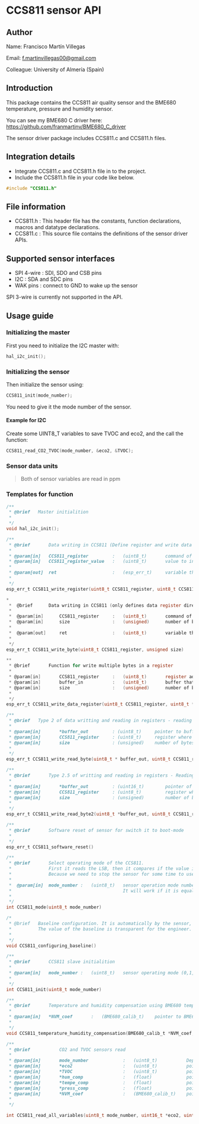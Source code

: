 # CCS811 sensor API
## Author
Name:			Francisco Martín Villegas

Email:			f.martinvillegas00@gmail.com

Colleague:		University of Almería (Spain)

## Introduction
This package contains the CCS811 air quality sensor and the BME680 temperature, pressure and humidity sensor.

You can see my BME680 C driver here: https://github.com/franmartinv/BME680_C_driver

The sensor driver package includes CCS811.c and CCS811.h files.


## Integration details
* Integrate CCS811.c and CCS811.h file in to the project.
* Include the CCS811.h file in your code like below.
``` c
#include "CCS811.h"
```

## File information
* CCS811.h : This header file has the constants, function declarations, macros and datatype declarations.
* CCS811.c : This source file contains the definitions of the sensor driver APIs.

## Supported sensor interfaces
* SPI 4-wire	:	SDI, SDO and CSB pins
* I2C			:	SDA and SDC pins
* WAK pins		: 	connect to GND to wake up the sensor

SPI 3-wire is currently not supported in the API.
## Usage guide
### Initializing the master
First you need to initialize the I2C master with:
```c
hal_i2c_init();
```
### Initializing the sensor
Then initialize the sensor using:
```c
CCS811_init(mode_number);
```

You need to give it the mode number of the sensor.

#### Example for I2C
Create some UINT8_T variables to save TVOC and eco2, and the call the function:
```c
CCS811_read_CO2_TVOC(mode_number, &eco2, &TVOC);
```

### Sensor data units
> Both of sensor variables are read in ppm


### Templates for function
``` c
/**
 * @brief	Master initialition
 *
 */
void hal_i2c_init();

/**
 * @brief		Data writing in CCS811 (Define register and write data in it)
 *
 * @param[in]	CCS811_register			:	(uint8_t)		command of the register where we want to write
 * @param[in]	CCS811_register_value	:	(uint8_t)		value to introduce inside the register
 *
 * @param[out]	ret						:	(esp_err_t)		variable that indicates if there was a problem
 *
 */
esp_err_t CCS811_write_register(uint8_t CCS811_register, uint8_t CCS811_register_value)

*
 * 	@brief		Data writing in CCS811 (only defines data register direction)
 *
 *  @param[in]		CCS811_register		:	(uint8_t)		command of the register where we want to write
 *  @param[in]	 	size				: 	(unsigned)		number of bytes that you whant to write
 *
 *  @param[out]		ret					:	(uint8_t)		variable that indicates if there was a problem
 *
 */
esp_err_t CCS811_write_byte(uint8_t CCS811_register, unsigned size)

**
 * @brief		Function for write multiple bytes in a register
 *
 * @param[in]		CCS811_register		:	(uint8_t)		register addres where we want to write
 * @param[in]		buffer_in			:	(uint8_t)		buffer that we whant to write
 * @param[in]		size				:	(unsigned)		number of bytes that we whant to write
 *
 */
esp_err_t CCS811_write_data_register(uint8_t CCS811_register, uint8_t *buffer_in, unsigned size)

/**
 * @brief	Type 2 of data writting and reading in registers - reading of 1 byte
 *
 * @param[in]		*buffer_out			: (uint8_t)		pointer to buffer_out array where we save the read byte
 * @param[in]		CCS811_register		: (uint8_t)		register where we want to operate
 * @param[in]		size				: (unsigned)	number of bytes that we are going to read
 *
 */
esp_err_t CCS811_write_read_byte(uint8_t * buffer_out, uint8_t CCS811_register, unsigned size)

/**
 * @brief		Type 2.5 of writting and reading in registers - Reading of 1 byte
 *
 * @param[in]		*buffer_out			: (uint16_t)		pointer of the variable where we are going to save the data
 * @param[in]		CCS811_register		: (uint8_t)			register where we want to operate
 * @param[in]		size				: (unsigned)		number of bytes that we are going to read
 *
 */
esp_err_t CCS811_write_read_byte2(uint8_t *buffer_out, uint8_t CCS811_register, unsigned size)

/**
 * @brief		Software reset of sensor for switch it to boot-mode
 *
 */
esp_err_t CCS811_software_reset()

/**
 * @brief		Select operating mode of the CCS811.
 * 				First it reads the LSB, then it compares if the value introduced.
 * 				Because we need to stop the sensor for some time to use it correctly.
 *
 *	@param[in]	mode_number	:	(uint8_t)	sensor operation mode number. It is indicated in CCS811.h
 *											It will work if it is equal to global values
 *
 */
int CCS811_mode(uint8_t mode_number)

/*
 * @brief	Baseline configuration. It is automatically by the sensor, but only read and then write.
 * 			The value of the baseline is transparent for the engineer.
 *
 */
void CCS811_configuring_baseline()

/**
 * @brief		CCS811 slave initialition
 *
 * @param[in]	mode_number	:	(uint8_t)	sensor operating mode (0,1,2,3,4)
 *
 */
int CCS811_init(uint8_t mode_number)

/**
 * @brief		Temperature and humidity compensation using BME680 temperature, pressure and humidity sensor
 *
 * @param[in]	*NVM_coef		:	(BME680_calib_t)	pointer to BME680_calib_t which stores the BME680 calibration data
 *
 */
void CCS811_temperature_humidity_compensation(BME680_calib_t *NVM_coef, float *hum_comp, float *tempe_comp, float *press_comp)

/**
 * @brief			CO2 and TVOC sensors read
 *
 * @param[in]		mode_number				:	(uint8_t)			Depending on the mode number, a delay time will be left for them to be sampled the data and the go to read it
 * @param[in]		*eco2					:	(uint8_t)			pointer to variable eco2 that will contain the value of eco2 (carbon dioxide)
 * @param[in]		*TVOC					:	(uint8_t)			pointer to TVOC variable that will contain the value of TVOC (particles in suspension)
 * @param[in]		*hum_comp				:	(float)				pointer to compensate humidity variable
 * @param[in]		*tempe_comp				:	(float)				pointer to compensate temperature variable
 * @param[in]		*press_comp				:	(float)				pointer to compensate pressure variable
 * @param[in]		*NVM_coef				:	(BME680_calib_t)	pointer to BME680_calib_t which stores the BME680 calibration data
 *
 */

int CCS811_read_all_variables(uint8_t mode_number, uint16_t *eco2, uint16_t *TVOC, float *hum_comp, float *tempe_comp, float *press_comp, BME680_calib_t *NVM_coef)



```
